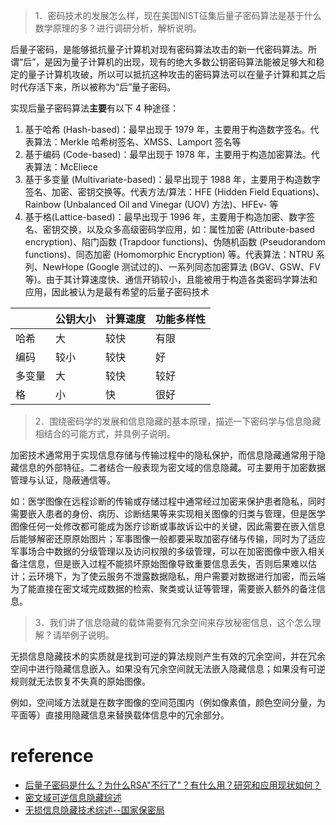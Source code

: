 > 1．密码技术的发展怎么样，现在美国NIST征集后量子密码算法是基于什么数学原理的多？进行调研分析，解析说明。

后量子密码，是能够抵抗量子计算机对现有密码算法攻击的新一代密码算法。所谓“后”，是因为量子计算机的出现，现有的绝大多数公钥密码算法能被足够大和稳定的量子计算机攻破，所以可以抵抗这种攻击的密码算法可以在量子计算和其之后时代存活下来，所以被称为“后”量子密码。

实现后量子密码算法**主要**有以下 4 种途径：

1. 基于哈希 (Hash-based)：最早出现于 1979 年，主要用于构造数字签名。代表算法：Merkle 哈希树签名、XMSS、Lamport 签名等
2. 基于编码 (Code-based)：最早出现于 1978 年，主要用于构造加密算法。代表算法：McEliece
3. 基于多变量 (Multivariate-based)：最早出现于 1988 年，主要用于构造数字签名、加密、密钥交换等。代表方法/算法：HFE (Hidden Field Equations)、Rainbow (Unbalanced Oil and Vinegar (UOV) 方法)、HFEv- 等
4. 基于格(Lattice-based)：最早出现于 1996 年，主要用于构造加密、数字签名、密钥交换，以及众多高级密码学应用，如：属性加密 (Attribute-based encryption)、陷门函数 (Trapdoor functions)、伪随机函数 (Pseudorandom functions)、同态加密 (Homomorphic Encryption) 等。代表算法：NTRU 系列、NewHope (Google 测试过的)、一系列同态加密算法 (BGV、GSW、FV 等)。由于其计算速度快、通信开销较小，且能被用于构造各类密码学算法和应用，因此被认为是最有希望的后量子密码技术

|        | 公钥大小 | 计算速度 | 功能多样性 |
| ------ | -------- | -------- | ---------- |
| 哈希   | 大       | 较快     | 有限       |
| 编码   | 较小     | 较快     | 好         |
| 多变量 | 大       | 较快     | 较好       |
| 格     | 小       | 快       | 很好       |

> 2．围绕密码学的发展和信息隐藏的基本原理，描述一下密码学与信息隐藏相结合的可能方式，并具例子说明。

加密技术通常用于实现信息存储与传输过程中的隐私保护，而信息隐藏通常用于隐藏信息的外部特征。二者结合一般表现为密文域的信息隐藏。可主要用于加密数据管理与认证，隐蔽通信等。

如：医学图像在远程诊断的传输或存储过程中通常经过加密来保护患者隐私，同时需要嵌入患者的身份、病历、诊断结果等来实现相关图像的归类与管理，但是医学图像任何一处修改都可能成为医疗诊断或事故诉讼中的关键，因此需要在嵌入信息后能够解密还原原始图片；军事图像一般都要采取加密存储与传输，同时为了适应军事场合中数据的分级管理以及访问权限的多级管理，可以在加密图像中嵌入相关备注信息，但是嵌入过程不能损坏原始图像导致重要信息丢失，否则后果难以估计；云环境下，为了使云服务不泄露数据隐私，用户需要对数据进行加密，而云端为了能直接在密文域完成数据的检索、聚类或认证等管理，需要嵌入额外的备注信息。

> 3．我们讲了信息隐藏的载体需要有冗余空间来存放秘密信息，这个怎么理解？请举例子说明。

无损信息隐藏技术的实质就是找到可逆的算法规则产生有效的冗余空间，并在冗余空间中进行隐藏信息嵌入。如果没有冗余空间就无法嵌入隐藏信息；如果没有可逆规则就无法恢复不失真的原始图像。

例如，空间域方法就是在数字图像的空间范围内（例如像素值，颜色空间分量，为平面等）直接用隐藏信息来替换载体信息中的冗余部分。

# reference

- [后量子密码是什么？为什么RSA"不行了"？有什么用？研究和应用现状如何？](https://zhuanlan.zhihu.com/p/45393166)
- [密文域可逆信息隐藏综述](http://www.xml-data.org/JSJYY/2016-11-3067.htm)
- [无损信息隐藏技术综述--国家保密局](http://www.gjbmj.gov.cn/n1/2018/1229/c411145-30495491.html)